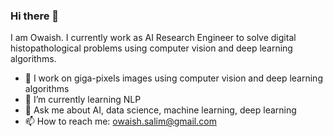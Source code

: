 ### Hi there 👋


I am Owaish. I currently work as AI Research Engineer to solve digital histopathological problems using computer vision and deep learning algorithms.

- 🔭 I work on giga-pixels images using computer vision and deep learning algorithms
- 🌱 I’m currently learning NLP
- 💬 Ask me about AI, data science, machine learning, deep learning
- 📫 How to reach me: owaish.salim@gmail.com






